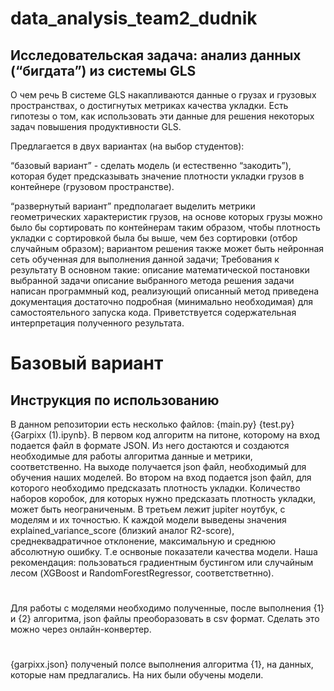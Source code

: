 # data_analysis_team2_dudnik
## Исследовательская задача: анализ данных (“бигдата”) из системы GLS 
О чем речь В системе GLS накапливаются данные о грузах и грузовых пространствах, о достигнутых метриках качества укладки. Есть гипотезы о том, как использовать эти данные для решения некоторых задач повышения продуктивности GLS. 

Предлагается в двух вариантах (на выбор студентов):

“базовый вариант” - сделать модель (и естественно “закодить”), которая будет предсказывать значение плотности укладки грузов в контейнере (грузовом пространстве). 

“развернутый вариант” предполагает выделить метрики геометрических характеристик грузов, на основе которых грузы можно было бы сортировать по контейнерам таким образом, чтобы плотность укладки с сортировкой была бы выше, чем без сортировки (отбор случайным образом); вариантом решения также может быть нейронная сеть обученная для выполнения данной задачи; Требования к результату В основном такие: описание математической постановки выбранной задачи описание выбранного метода решения задачи написан программный код, реализующий описанный метод приведена документация достаточно подробная (минимально необходимая) для самостоятельного запуска кода.
Приветствуется содержательная интерпретация полученного результата.
# Базовый вариант
## Инструкция по использованию
В данном репозитории есть несколько файлов: {main.py} {test.py} {Garpixx (1).ipynb}. 
В первом код алгоритм на питоне, которому на вход подается файл в формате JSON. Из него достаются и создаются необходимые для работы алгоритма данные и метрики, соответственно. На выходе получается json файл, необходимый для обучения наших моделей.
Во втором на вход подается json файл, для которого необходимо предсказать плотность укладки. Количество наборов коробок, для которых нужно предсказать плотность укладки, может быть неограниченым.
В третьем лежит jupiter ноутбук, с моделям и их точностью. К каждой модели выведены значения explained_variance_score (близкий аналог R2-score), среднеквадратичное отклонение, максимальную и среднюю абсолютную ошибку. Т.е оснвоные показатели качества модели. Наша рекомендация: пользоваться градиентным бустингом или случайным лесом (XGBoost и RandomForestRegressor, соответстветнно).
#
Для работы с моделями необходимо полученные, после выполнения {1} и {2} алгоритма, json файлы преоборазовать в csv формат. Сделать это можно через онлайн-конвертер. 
#
{garpixx.json} полученый полсе выполнения алгоритма {1}, на данных, которые нам предлагались. На них были обучены модели.
